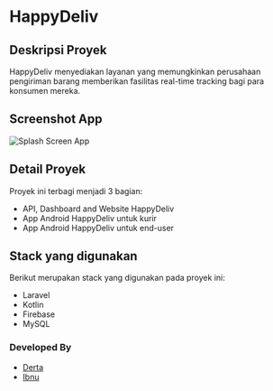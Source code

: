 # HappyDeliv #
## Deskripsi Proyek ##
HappyDeliv menyediakan layanan yang memungkinkan perusahaan pengiriman barang memberikan fasilitas real-time tracking
bagi para konsumen mereka.
## Screenshot App ##
![Splash Screen App](http://happydeliv.com/public/images/app_mini.PNG)

## Detail Proyek ##
Proyek ini terbagi menjadi 3 bagian: 
- API, Dashboard and Website HappyDeliv
- App Android HappyDeliv untuk kurir
- App Android HappyDeliv untuk end-user

## Stack yang digunakan ##
Berikut merupakan stack yang digunakan pada proyek ini: 
- Laravel
- Kotlin
- Firebase
- MySQL

### Developed By ###
- [Derta](https://www.linkedin.com/in/derta-isyajora-20148950/)
- [Ibnu](https://id.linkedin.com/in/ibnu-muzzakkir-094985107)
